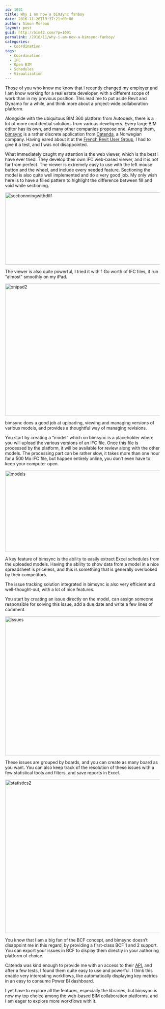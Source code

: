 ```yaml
---
id: 1091
title: Why I am now a bimsync fanboy
date: 2016-11-26T13:37:21+00:00
author: Simon Moreau
layout: post
guid: http://bim42.com/?p=1091
permalink: /2016/11/why-i-am-now-a-bimsync-fanboy/
categories:
  - Coordination
tags:
  - Coordination
  - IFC
  - Open BIM
  - Schedules
  - Visualization
---
```

Those of you who know me know that I recently changed my employer and I am know working for a real estate developer, with a different scope of work than in my previous position. This lead me to put aside Revit and Dynamo for a while, and think more about a project-wide collaboration platform.

Alongside with the ubiquitous BIM 360 platform from Autodesk, there is a lot of more confidential solutions from various developers. Every large BIM editor has its own, and many other companies propose one. Among them, [bimsync](https://bimsync.com/) is a rather discrete application from [Catenda](http://catenda.no/), a Norwegian company. Having eared about it at the [French Revit User Group](http://paris-rug.fr/), I had to give it a test, and I was not disappointed.

What immediately caught my attention is the web viewer, which is the best I have ever tried. They develop their own IFC web-based viewer, and it is not far from perfect. The viewer is extremely easy to use with the left mouse button and the wheel, and include every needed feature. Sectioning the model is also quite well implemented and do a very good job. My only wish here is to have a filled pattern to highlight the difference between fill and void while sectioning.

[<img class="aligncenter size-large wp-image-1095" src="http://bim42.com/wp-content/uploads/2016/11/SectionnningWithDiff-1024x410.png" alt="sectionnningwithdiff" width="584" height="234" srcset="https://bim42.com/wp-content/uploads/2016/11/SectionnningWithDiff-1024x410.png 1024w, https://bim42.com/wp-content/uploads/2016/11/SectionnningWithDiff-300x120.png 300w, https://bim42.com/wp-content/uploads/2016/11/SectionnningWithDiff-768x307.png 768w, https://bim42.com/wp-content/uploads/2016/11/SectionnningWithDiff-500x200.png 500w" sizes="(max-width: 584px) 100vw, 584px" />](http://bim42.com/wp-content/uploads/2016/11/SectionnningWithDiff.png)

The viewer is also quite powerful, I tried it with 1 Go worth of IFC files, it run &#8220;almost&#8221; smoothly on my iPad.

[<img class="aligncenter size-large wp-image-1094" src="http://bim42.com/wp-content/uploads/2016/11/OniPad2-1024x752.png" alt="onipad2" width="584" height="429" srcset="https://bim42.com/wp-content/uploads/2016/11/OniPad2-1024x752.png 1024w, https://bim42.com/wp-content/uploads/2016/11/OniPad2-300x220.png 300w, https://bim42.com/wp-content/uploads/2016/11/OniPad2-768x564.png 768w, https://bim42.com/wp-content/uploads/2016/11/OniPad2-409x300.png 409w, https://bim42.com/wp-content/uploads/2016/11/OniPad2.png 1200w" sizes="(max-width: 584px) 100vw, 584px" />](http://bim42.com/wp-content/uploads/2016/11/OniPad2.png)

bimsync does a good job at uploading, viewing and managing versions of various models, and provides a thoughtful way of managing revisions.

You start by creating a &#8220;model&#8221; which on bimsync is a placeholder where you will upload the various versions of an IFC file. Once this file is processed by the platform, it will be available for review along with the other models. The processing part can be rather slow, it takes more than one hour for a 500 Mo IFC file, but happen entirely online, you don&#8217;t even have to keep your computer open.

[<img class="aligncenter size-large wp-image-1093" src="http://bim42.com/wp-content/uploads/2016/11/models-1024x463.png" alt="models" width="584" height="264" srcset="https://bim42.com/wp-content/uploads/2016/11/models-1024x463.png 1024w, https://bim42.com/wp-content/uploads/2016/11/models-300x136.png 300w, https://bim42.com/wp-content/uploads/2016/11/models-768x347.png 768w, https://bim42.com/wp-content/uploads/2016/11/models-500x226.png 500w, https://bim42.com/wp-content/uploads/2016/11/models.png 1582w" sizes="(max-width: 584px) 100vw, 584px" />](http://bim42.com/wp-content/uploads/2016/11/models.png)

A key feature of bimsync is the ability to easily extract Excel schedules from the uploaded models. Having the ability to show data from a model in a nice spreadsheet is priceless, and this is something that is generally overlooked by their competitors.

The issue tracking solution integrated in bimsync is also very efficient and well-thought-out, with a lot of nice features.

You start by creating an issue directly on the model, can assign someone responsible for solving this issue, add a due date and write a few lines of comment.

[<img class="aligncenter size-large wp-image-1092" src="http://bim42.com/wp-content/uploads/2016/11/Issues-1024x791.png" alt="issues" width="584" height="451" srcset="https://bim42.com/wp-content/uploads/2016/11/Issues-1024x791.png 1024w, https://bim42.com/wp-content/uploads/2016/11/Issues-300x232.png 300w, https://bim42.com/wp-content/uploads/2016/11/Issues-768x594.png 768w, https://bim42.com/wp-content/uploads/2016/11/Issues-388x300.png 388w, https://bim42.com/wp-content/uploads/2016/11/Issues.png 1545w" sizes="(max-width: 584px) 100vw, 584px" />](http://bim42.com/wp-content/uploads/2016/11/Issues.png)

These issues are grouped by boards, and you can create as many board as you want. You can also keep track of the resolution of these issues with a few statistical tools and filters, and save reports in Excel.

[<img class="aligncenter size-large wp-image-1096" src="http://bim42.com/wp-content/uploads/2016/11/statistics2-1024x873.png" alt="statistics2" width="584" height="498" srcset="https://bim42.com/wp-content/uploads/2016/11/statistics2-1024x873.png 1024w, https://bim42.com/wp-content/uploads/2016/11/statistics2-300x256.png 300w, https://bim42.com/wp-content/uploads/2016/11/statistics2-768x654.png 768w, https://bim42.com/wp-content/uploads/2016/11/statistics2-352x300.png 352w, https://bim42.com/wp-content/uploads/2016/11/statistics2.png 1413w" sizes="(max-width: 584px) 100vw, 584px" />](http://bim42.com/wp-content/uploads/2016/11/statistics2.png)

You know that I am a big fan of the BCF concept, and bimsync doesn&#8217;t disappoint me in this regard, by providing a first-class BCF 1 and 2 support. You can export your issues in BCF to display them directly in your authoring platform of choice.

Catenda was kind enough to provide me with an access to their [API](https://bimsync.com/developers), and after a few tests, I found them quite easy to use and powerful. I think this enable very interesting workflows, like automatically displaying key metrics in an easy to consume Power BI dashboard.

I yet have to explore all the features, especially the libraries, but bimsync is now my top choice among the web-based BIM collaboration platforms, and I am eager to explore more workflows with it.